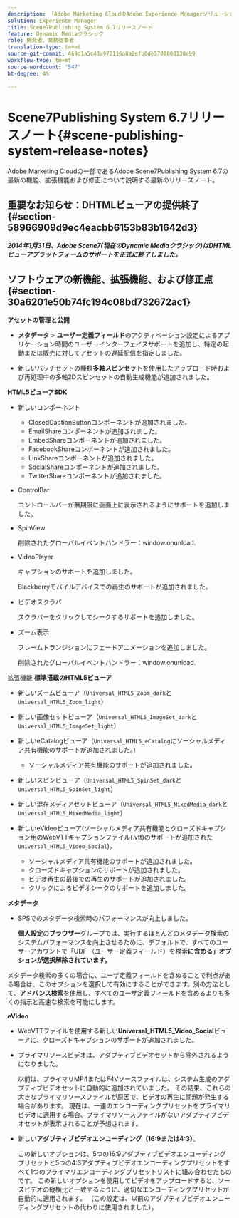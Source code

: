 ```yaml
---
description: 「Adobe Marketing CloudのAdobe Experience Managerソリューションに含まれるAdobe Scene7パブリッシングシステム6.7の最新の機能、拡張機能および修正について説明する最新のリリースノートです。」
solution: Experience Manager
title: Scene7Publishing System 6.7リリースノート
feature: Dynamic Mediaクラシック
role: 開発者、業務従事者
translation-type: tm+mt
source-git-commit: 469d1a5c43a972116a8a2efb0de5708800130a99
workflow-type: tm+mt
source-wordcount: '547'
ht-degree: 4%

---
```



# Scene7Publishing System 6.7リリースノート{#scene-publishing-system-release-notes}

Adobe Marketing Cloudの一部であるAdobe Scene7Publishing System 6.7の最新の機能、拡張機能および修正について説明する最新のリリースノート。

## 重要なお知らせ：DHTMLビューアの提供終了{#section-58966909d9ec4eacbb6153b83b1642d3}

***2014年1月31日、Adobe Scene7(現在のDynamic Mediaクラシック)はDHTMLビューアプラットフォームのサポートを正式に終了しました。***

## ソフトウェアの新機能、拡張機能、および修正点{#section-30a6201e50b74fc194c08bd732672ac1}

**アセットの管理と公開**

* **メタデータ** > **ユーザー定義フィールド**&#x200B;のアクティベーション設定によるアプリケーション時間のユーザーインターフェイスサポートを追加し、特定の起動または販売に対してアセットの遅延配信を指定しました。

<!--   [More information](http://help.adobe.com/en_US/scene7/using/WS08F62297-36A5-4c35-9D4E-5BE38C41D39C.html). -->

* 新しいバッチセットの種類&#x200B;**多軸スピンセット**&#x200B;を使用したアップロード時および再処理中の多軸2Dスピンセットの自動生成機能が追加されました。

<!--   [More information](http://help.adobe.com/en_US/scene7/using/WSf6ef983f54a76485-20cc30b112624e7b244-7fff.html). -->

**HTML5ビューアSDK**

<!-- The *Adobe Scene7 HTML5 Viewers SDK* is available as part of the SDK download from Adobe Developer Connection.

[More information](http://help.adobe.com/en_US/scene7/using/WSd4272150f67705c11b002eec12fcba4dee6-8000.html). -->

* 新しいコンポーネント

   * ClosedCaptionButtonコンポーネントが追加されました。
   * EmailShareコンポーネントが追加されました。
   * EmbedShareコンポーネントが追加されました。
   * FacebookShareコンポーネントが追加されました。
   * LinkShareコンポーネントが追加されました。
   * SocialShareコンポーネントが追加されました。
   * TwitterShareコンポーネントが追加されました。

* ControlBar

   コントロールバーが無期限に画面上に表示されるようにサポートを追加しました。

* SpinView

   削除されたグローバルイベントハンドラー：window.onunload.

* VideoPlayer

   キャプションのサポートを追加しました。

   Blackberryモバイルデバイスでの再生のサポートが追加されました。

* ビデオスクラバ

   スクラバーをクリックしてシークするサポートを追加しました。

* ズーム表示

   フレームトランジションにフェードアニメーションを追加しました。

   削除されたグローバルイベントハンドラー：window.onunload.

拡張機能
**標準搭載のHTML5ビューア**

* 新しいズームビューア（`Universal_HTML5_Zoom_dark`と`Universal_HTML5_Zoom_light`）
* 新しい画像セットビューア（`Universal_HTML5_ImageSet_dark`と`Universal_HTML5_ImageSet_light`）
* 新しいeCatalogビューア（`Universal_HTML5_eCatalog`にソーシャルメディア共有機能のサポートが追加されました。）

   * ソーシャルメディア共有機能のサポートが追加されました。

* 新しいスピンビューア（`Universal_HTML5_SpinSet_dark`と`Universal_HTML5_SpinSet_light`）

* 新しい混在メディアセットビューア（`Universal_HTML5_MixedMedia_dark`と`Universal_HTML5_MixedMedia_light`）
* 新しいeVideoビューア(ソーシャルメディア共有機能とクローズドキャプション用のWebVTTキャプションファイル(.vtt)のサポートが追加された`Universal_HTML5_Video_Social`)。

   * ソーシャルメディア共有機能のサポートが追加されました。
   * クローズドキャプションのサポートが追加されました。
   * ビデオ再生の最後での再生のサポートが追加されました。
   * クリックによるビデオシークのサポートを追加しました。

<!-- [Viewer preset compatibility matrix](http://help.adobe.com/en_US/scene7/using/WS6E593DEA-7D81-4cd6-84B0-85E8BB274176.html).

[Adding captions to eVideo](http://help.adobe.com/en_US/scene7/using/WS98ca2e6790647c06-6f6f53e137b959f094-8000.html). -->
**メタデータ**

* SPSでのメタデータ検索時のパフォーマンスが向上しました。

   **個人設定**&#x200B;の&#x200B;**ブラウザー**&#x200B;グループでは、実行するほとんどのメタデータ検索のシステムパフォーマンスを向上させるために、デフォルトで、すべてのユーザーアカウントで「UDF （ユーザー定義フィールド）を検索&#x200B;**に含める」オプションが選択解除されています。**

<!--   [Personal Setup](http://help.adobe.com/en_US/scene7/using/WSCAAE9C8A-F172-43a8-B134-6163E7C80218.html). -->

メタデータ検索の多くの場合に、ユーザ定義フィールドを含めることで利点がある場合は、このオプションを選択して有効にすることができます。別の方法として、**アドバンス検索**&#x200B;を使用し、すべてのユーザ定義フィールドを含めるよりも多くの指示と高速な検索を可能にします。

<!--   [Advanced search](http://help.adobe.com/en_US/scene7/using/WS259993e42159a215-1c6a66df1265272619e-7ff5.html). -->

**eVideo**

* WebVTTファイルを使用する新しい&#x200B;**Universal_HTML5_Video_Social**&#x200B;ビューアに、クローズドキャプションのサポートが追加されました。

<!--   [Adding captions to eVideo](http://help.stage.adobe.com/en_US/scene7/using/WS98ca2e6790647c06-6f6f53e137b959f094-8000.html). -->

* プライマリソースビデオは、アダプティブビデオセットから除外されるようになりました。

   以前は、プライマリMP4またはF4Vソースファイルは、システム生成のアダプティブビデオセットに自動的に追加されていました。 その結果、これらの大きなプライマリソースファイルが原因で、ビデオの再生に問題が発生する場合があります。 現在は、一連のエンコーディングプリセットをプライマリビデオに適用する場合、プライマリソースファイルがないアダプティブビデオセットが表示されることが予想されます。

* 新しい&#x200B;**アダプティブビデオエンコーディング（16:9または4:3）**。

   この新しいオプションは、5つの16:9アダプティブビデオエンコーディングプリセットと5つの4:3アダプティブビデオエンコーディングプリセットをすべて1つのプライマリエンコーディングプリセットリストに組み合わせたものです。 この新しいオプションを使用してビデオをアップロードすると、ソースビデオの縦横比と一致するように、適切なエンコーディングプリセットが自動的に適用されます。 （この設定は、以前のアダプティブビデオエンコーディングプリセットの代わりに使用されました）。

<!--   [More information](http://help.stage.adobe.com/en_US/scene7/using/WSE86ACF2B-BD50-4c48-A1D7-9CD4405B62D0.html). -->

